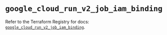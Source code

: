 # `google_cloud_run_v2_job_iam_binding`

Refer to the Terraform Registry for docs: [`google_cloud_run_v2_job_iam_binding`](https://registry.terraform.io/providers/hashicorp/google/6.48.0/docs/resources/cloud_run_v2_job_iam_binding).
